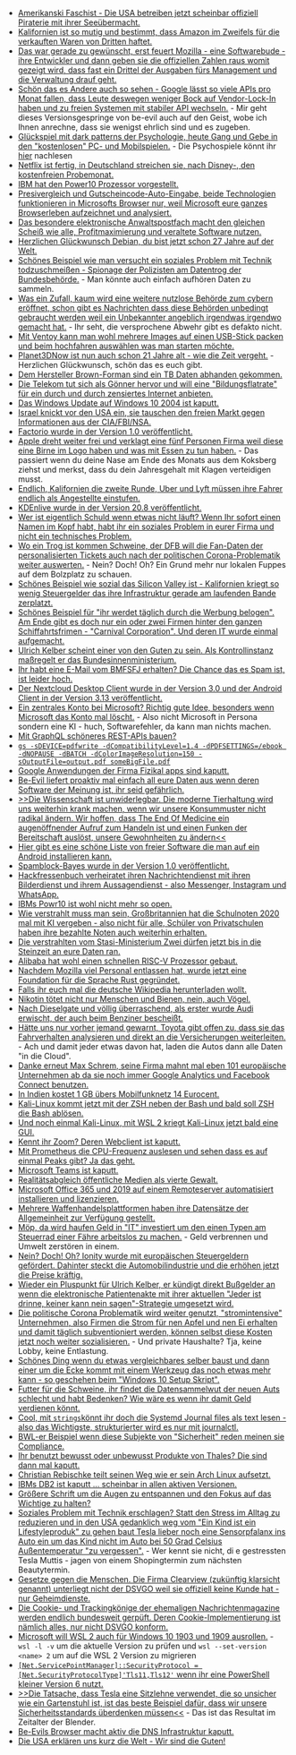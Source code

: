 * [Amerikanski Faschist - Die USA betreiben jetzt scheinbar offiziell Piraterie mit ihrer Seeübermacht.](https://blog.fefe.de/?ts=a1c7f6cf)
* [Kalifornien ist so mutig und bestimmt, dass Amazon im Zweifels für die verkauften Waren von Dritten haftet.](https://blog.fefe.de/?ts=a1c7f302)
* [Das war gerade zu gewünscht, erst feuert Mozilla - eine Softwarebude - ihre Entwickler und dann geben sie die offiziellen Zahlen raus womit gezeigt wird, dass fast ein Drittel der Ausgaben fürs Management und die Verwaltung drauf geht.](https://blog.fefe.de/?ts=a1c7f105)
* [Schön das es Andere auch so sehen - Google lässt so viele APIs pro Monat fallen, dass Leute deswegen weniger Bock auf Vendor-Lock-In haben und zu freien Systemen mit stabiler API wechseln.](https://blog.fefe.de/?ts=a1c6d110) - Mir geht dieses Versionsgespringe von be-evil auch auf den Geist, wobe ich Ihnen anrechne, dass sie wenigst ehrlich sind und es zugeben.
* [Glückspiel mit dark patterns der Psychologie, heute Gang und Gebe in den "kostenlosen" PC- und Mobilspielen.](https://blog.fefe.de/?ts=a1c9859b) - Die Psychospiele könnt ihr [hier](https://www.forbes.com/sites/jamiemadigan/2019/07/06/the-psychology-of-fortnites-battle-pass/) nachlesen
* [Netflix ist fertig, in Deutschland streichen sie, nach Disney-, den kostenfreien Probemonat.](https://www.golem.de/news/streaming-netflix-streicht-kostenlosen-probemonat-in-deutschland-2008-150289.html)
* [IBM hat den Power10 Prozessor vorgestellt.](https://www.planet3dnow.de/cms/57714-ibm-stellt-power10-prozessor-mit-pci-express-5-0-und-ddr5-vor/)
* [Presivergleich und Gutscheincode-Auto-Eingabe, beide Technologien funktionieren in Microsofts Browser nur, weil Microsoft eure ganzes Browserleben aufzeichnet und analysiert.](https://www.bleepingcomputer.com/news/microsoft/new-microsoft-edge-features-will-save-you-money-when-shopping-online/)
* [Das besondere elektronische Anwaltspostfach macht den gleichen Scheiß wie alle, Profitmaximierung und veraltete Software nutzen.](https://tuxproject.de/blog/2020/08/beachtlich-unsicher/)
* [Herzlichen Glückwunsch Debian, du bist jetzt schon 27 Jahre auf der Welt.](https://www.phoronix.com/scan.php?page=news_item&px=Debian-Turns-27)
* [Schönes Beispiel wie man versucht ein soziales Problem mit Technik todzuschmeißen - Spionage der Polizisten am Datentrog der Bundesbehörde.](https://www.golem.de/news/pilotprojekt-hessische-polizei-kontrolliert-beamte-mit-venenscannern-2008-150286.html) - Man könnte auch einfach aufhören Daten zu sammeln.
* [Was ein Zufall, kaum wird eine weitere nutzlose Behörde zum cybern eröffnet, schon gibt es Nachrichten dass diese Behörden unbedingt gebraucht werden weil ein Unbekannter angeblich irgendwas irgendwo gemacht hat.](https://www.golem.de/news/bundeswehr-hackerangriff-auf-fahrdienst-des-bundestages-2008-150285.html) - Ihr seht, die versprochene Abwehr gibt es defakto nicht.
* [Mit Ventoy kann man wohl mehrere Images auf einen USB-Stick packen und beim hochfahren auswählen was man starten möchte.](https://www.ghacks.net/2020/08/16/latest-ventoy-release-introduces-experimental-img-format-support/)
* [Planet3DNow ist nun auch schon 21 Jahre alt - wie die Zeit vergeht.](https://www.planet3dnow.de/cms/57681-21-jahre-planet-3dnow-herzlichen-glueckwunsch-an-die-community/) - Herzlichen Glückwunsch, schön das es euch gibt.
* [Dem Hersteller Brown-Forman sind ein TB Daten abhanden gekommen.](https://www.bleepingcomputer.com/news/security/us-spirits-and-wine-giant-hit-by-cyberattack-1tb-of-data-stolen/)
* [Die Telekom tut sich als Gönner hervor und will eine "Bildungsflatrate" für ein durch und durch zensiertes Internet anbieten.](https://www.golem.de/news/bildung-flatrate-tarif-fuer-schueler-und-lehrer-laptops-geplant-2008-150282.html)
* [Das Windows Update auf Windows 10 2004 ist kaputt.](https://www.golem.de/news/microsoft-windows-10-update-macht-manchen-nutzern-probleme-2008-150294.html)
* [Israel knickt vor den USA ein, sie tauschen den freien Markt gegen Informationen aus der CIA/FBI/NSA.](https://www.golem.de/news/usa-israel-will-offenbar-huawei-und-zte-ausschliessen-2008-150301.html)
* [Factorio wurde in der Version 1.0 veröffentlicht.](https://factorio.com/blog/post/fff-360)
* [Apple dreht weiter frei und verklagt eine fünf Personen Firma weil diese eine Birne im Logo haben und was mit Essen zu tun haben.](https://www.iphoneincanada.ca/news/apple-legal-action-pear-logo/) - Das passiert wenn du deine Nase am Ende des Monats aus dem Koksberg ziehst und merkst, dass du dein Jahresgehalt mit Klagen verteidigen musst.
* [Endlich, Kalifornien die zweite Runde, Uber und Lyft müssen ihre Fahrer endlich als Angestellte einstufen.](https://www.theverge.com/2020/8/10/21362460/uber-lyft-drivers-employees-california-court-ruling)
* [KDEnlive wurde in der Version 20.8 veröffentlicht.](https://www.phoronix.com/scan.php?page=news_item&px=Kdenlive-20.08-Released)
* [Wer ist eigentlich Schuld wenn etwas nicht läuft? Wenn Ihr sofort einen Namen im Kopf habt, habt ihr ein soziales Problem in eurer Firma und nicht ein technisches Problem.](https://utcc.utoronto.ca/~cks/space/blog/sysadmin/BlameAndWorksOnMyLaptop)
* [Wo ein Trog ist kommen Schweine, der DFB will die Fan-Daten der personalisierten Tickets auch nach der politischen Corona-Problematik weiter auswerten.](https://netzpolitik.org/2020/personalisierte-tickets-fussballverband-will-fan-daten-auch-nach-corona-erheben/) - Nein? Doch! Oh? Ein Grund mehr nur lokalen Fuppes auf dem Bolzplatz zu schauen.
* [Schönes Beispiel wie sozial das Silicon Valley ist - Kalifornien kriegt so wenig Steuergelder das ihre Infrastruktur gerade am laufenden Bande zerplatzt.](https://blog.fefe.de/?ts=a1c47411)
* [Schönes Beispiel für "ihr werdet täglich durch die Werbung belogen". Am Ende gibt es doch nur ein oder zwei Firmen hinter den ganzen Schiffahrtsfrimen - "Carnival Corporation". Und deren IT wurde einmal aufgemacht.](https://www.bleepingcomputer.com/news/security/worlds-largest-cruise-line-operator-carnival-hit-by-ransomware/)
* [Ulrich Kelber scheint einer von den Guten zu sein. Als Kontrollinstanz maßregelt er das Bundesinnenministerium.](https://netzpolitik.org/2020/bundesrepublik-vs-bundesrepublik-innenministerium-verklagt-bundesdatenschutzbeauftragten/)
* [Ihr habt eine E-Mail vom BMFSFJ erhalten? Die Chance das es Spam ist, ist leider hoch.](https://www.golem.de/news/spam-webseite-von-bundesministerium-ermoeglichte-phishing-mails-2008-150324.html)
* [Der Nextcloud Desktop Client wurde in der Version 3.0 und der Android Client in der Version 3.13 veröffentlicht.](https://nextcloud.com/blog/production-ready-end-to-end-encryption-and-new-user-interface-arrive-with-nextcloud-desktop-client-3-0/)
* [Ein zentrales Konto bei Microsoft? Richtig gute Idee, besonders wenn Microsoft das Konto mal löscht.](https://www.golem.de/news/microsoft-digitale-amnesie-durch-willkuerliche-kontensperrungen-2008-150217.html) - Also nicht Microsoft in Persona sondern eine KI - huch, Softwarefehler, da kann man nichts machen.
* [Mit GraphQL schöneres REST-APIs bauen?](https://opensource.com/article/20/8/graphql-quarkus)
* [`gs -sDEVICE=pdfwrite -dCompatibilityLevel=1.4 -dPDFSETTINGS=/ebook -dNOPAUSE -dBATCH -dColorImageResolution=150 -sOutputFile=output.pdf someBigFile.pdf`](https://opensource.com/article/20/8/reduce-pdf)
* [Google Anwendungen der Firma Fizikal apps sind kaputt.](https://www.bleepingcomputer.com/news/security/gym-app-management-platform-exposed-info-of-thousands-of-users/)
* [Be-Evil liefert proaktiv mal einfach all eure Daten aus wenn deren Software der Meinung ist, ihr seid gefährlich.](https://www.golem.de/news/blueleaks-google-meldet-nutzerdaten-unaufgefordert-an-behoerden-2008-150328.html)
* [>>Die Wissenschaft ist unwiderlegbar. Die moderne Tierhaltung wird uns weiterhin krank machen, wenn wir unsere Konsummuster nicht radikal ändern. Wir hoffen, dass The End Of Medicine ein augenöffnender Aufruf zum Handeln ist und einen Funken der Bereitschaft auslöst, unsere Gewohnheiten zu ändern<<](https://netzfrauen.org/2020/08/18/vegan-5/)
* [Hier gibt es eine schöne Liste von freier Software die man auf ein Android installieren kann.](https://www.onli-blogging.de/1958/Meine-App-Liste-fuer-Android-F-Droid.html)
* [Spamblock-Bayes wurde in der Version 1.0 veröffentlicht.](https://www.onli-blogging.de/1960/Spamblock-Bayes-1.0-als-reduzierte-modernisierte-Version.html)
* [Hackfressenbuch verheiratet ihren Nachrichtendienst mit ihren Bilderdienst und ihrem Aussagendienst - also Messenger, Instagram und WhatsApp.](https://www.theverge.com/2020/8/14/21369737/facebook-merging-instagram-messenger-chats-update)
* [IBMs Powr10 ist wohl nicht mehr so open.](https://www.phoronix.com/scan.php?page=news_item&px=POWER10-Libre-HW-Slow-Start)
* [Wie verstrahlt muss man sein, Großbritannien hat die Schulnoten 2020 mal mit KI vergeben - also nicht für alle, Schüler von Privatschulen haben ihre bezahlte Noten auch weiterhin erhalten.](https://netzpolitik.org/2020/fuck-the-algorithm-jugendproteste-in-grossbritannien-gegen-maschinelle-notenvergabe-erfolgreich/)
* [Die verstrahlten vom Stasi-Ministerium Zwei dürfen jetzt bis in die Steinzeit an eure Daten ran.](https://blog.fefe.de/?ts=a1c5209c)
* [Alibaba hat wohl einen schnellen RISC-V Prozessor gebaut.](https://www.phoronix.com/scan.php?page=news_item&px=Alibaba-XT910-RISC-V-Speed)
* [Nachdem Mozilla viel Personal entlassen hat, wurde jetzt eine Foundation für die Sprache Rust gegründet.](https://lwn.net/Articles/829031)
* [Falls ihr euch mal die deutsche Wikipedia herunterladen wollt.](https://dumps.wikimedia.org/dewiki/latest/)
* [Nikotin tötet nicht nur Menschen und Bienen, nein, auch Vögel.](https://blog.fefe.de/?ts=a1c22958)
* [Nach Dieselgate und völlig überraschend, als erster wurde Audi erwischt, der auch beim Benziner bescheißt.](https://blog.fefe.de/?ts=a1c21a14)
* [Hätte uns nur vorher jemand gewarnt, Toyota gibt offen zu, dass sie das Fahrverhalten analysieren und direkt an die Versicherungen weiterleiten.](https://www.golem.de/news/toyota-misst-fahrverhalten-das-connected-car-wird-zum-versicherungspraemien-albtraum-2008-150347.html) - Ach und damit jeder etwas davon hat, laden die Autos dann alle Daten "in die Cloud".
* [Danke erneut Max Schrem, seine Firma mahnt mal eben 101 europäische Unternehmen ab da sie noch immer Google Analytics und Facebook Connect benutzen.](https://netzpolitik.org/2020/eugh-urteil-zu-privacy-shield-max-schrems-geht-gegen-101-europaeische-firmen-vor/)
* [In Indien kostet 1 GB übers Mobilfunknetz 14 Eurocent.](https://www.golem.de/news/telekommunikationsanbieter-warum-us-tech-firmen-so-heiss-auf-jio-sind-2008-150129.html)
* [Kali-Linux kommt jetzt mit der ZSH neben der Bash und bald soll ZSH die Bash ablösen.](https://www.bleepingcomputer.com/news/linux/kali-linux-20203-begins-journey-of-replacing-bash-with-zsh/)
* [Und noch einmal Kali-Linux, mit WSL 2 kriegt Kali-Linux jetzt bald eine GUI.](https://www.bleepingcomputer.com/news/security/kali-linux-gets-a-gui-desktop-in-windows-subsystem-for-linux/)
* [Kennt ihr Zoom? Deren Webclient ist kaputt.](https://www.bleepingcomputer.com/news/technology/zoom-web-client-outage-prevents-users-from-joining-meetings/)
* [Mit Prometheus die CPU-Frequenz auslesen und sehen dass es auf einmal Peaks gibt? Ja das geht.](https://utcc.utoronto.ca/~cks/space/blog/linux/PrometheusVsCPUFrequency)
* [Microsoft Teams ist kaputt.](https://www.bleepingcomputer.com/news/microsoft/microsoft-teams-users-cant-join-meetings-hosted-in-north-america/)
* [Realitätsabgleich öffentliche Medien als vierte Gewalt.](https://blog.fefe.de/?ts=a1c3da42)
* [Microsoft Office 365 und 2019 auf einem Remoteserver automatisiert installieren und lizenzieren.](https://www.windowspro.de/sebastian-kerschenlohr/office-365-2019-remote-desktop-session-host-lizenzierung-installation)
* [Mehrere Waffenhandelsplattformen haben ihre Datensätze der Allgemeinheit zur Verfügung gestellt.](https://www.bleepingcomputer.com/news/security/gun-exchange-site-confirms-data-breach-after-database-posted-online/)
* [Möp, da wird haufen Geld in "IT" investiert um den einen Typen am Steuerrad einer Fähre arbeitslos zu machen.](https://www.golem.de/news/vodafone-5g-netz-soll-autonome-faehren-auf-kieler-foerde-ermoeglichen-2008-150367.html) - Geld verbrennen und Umwelt zerstören in einem.
* [Nein? Doch! Oh? Ionity wurde mit europäischen Steuergeldern gefördert. Dahinter steckt die Automobilindustrie und die erhöhen jetzt die Preise kräftig.](https://www.golem.de/news/gleichstrom-schnelllader-maingau-erhoeht-preise-fuer-ionity-deutlich-2008-150369.html)
* [Wieder ein Pluspunkt für Ulrich Kelber, er kündigt direkt Bußgelder an wenn die elektronische Patientenakte mit ihrer aktuellen "Jeder ist drinne, keiner kann nein sagen"-Strategie umgesetzt wird.](https://netzpolitik.org/2020/elektronische-patientenakte-datenschuetzerinnen-halten-patientendaten-schutz-gesetz-fuer-rechtswidrig/)
* [Die politische Corona Problematik wird weiter genutzt, "stromintensive" Unternehmen, also Firmen die Strom für nen Apfel und nen Ei erhalten und damit täglich subventioniert werden, können selbst diese Kosten jetzt noch weiter sozialisieren.](https://www.et-news.de/2020/bundesregierung-will-bei-netzentgelten-mehrbelastungen-stromintensiver-unternehmen-in-der-covid-19-pandemie-verhindern/) - Und private Haushalte? Tja, keine Lobby, keine Entlastung.
* [Schönes Ding wenn du etwas vergleichbares selber baust und dann einer um die Ecke kommt mit einem Werkzeug das noch etwas mehr kann - so geschehen beim "Windows 10 Setup Skript".](https://www.ghacks.net/2020/08/19/run-windows-10-setup-script-after-installation-to-customize-the-os/)
* [Futter für die Schweine, ihr findet die Datensammelwut der neuen Auts schlecht und habt Bedenken? Wie wäre es wenn ihr damit Geld verdienen könnt.](https://www.golem.de/news/maud-mit-den-eigenen-autodaten-geld-verdienen-2008-150056.html)
* [Cool, mit `strings`könnt ihr doch die Systemd Journal files als text lesen - also das Wichtigste, strukturierter wird es nur mit journalctl.](https://opensource.com/article/20/8/journals-systemd)
* [BWL-er Beispiel wenn diese Subjekte von "Sicherheit" reden meinen sie Compliance.](https://n-komm.de/microsoft-azure-datenschutz/)
* [Ihr benutzt bewusst oder unbewusst Produkte von Thales? Die sind dann mal kaputt.](https://www.bleepingcomputer.com/news/security/researchers-detail-bug-in-wireless-devices-impacting-critical-sectors/)
* [Christian Rebischke teilt seinen Weg wie er sein Arch Linux aufsetzt.](https://shibumi.dev/posts/how-i-install-arch-linux/)
* [IBMs DB2 ist kaputt ... scheinbar in allen aktiven Versionen.](https://www.bleepingcomputer.com/news/security/memory-leak-in-ibm-db2-gives-access-to-sensitive-data-causes-dos/)
* [Größere Schrift um die Augen zu entspannen und den Fokus auf das Wichtige zu halten?](https://ma.ttias.be/big-fonts/)
* [Soziales Problem mit Technik erschlagen? Statt den Stress im Alltag zu reduzieren und in den USA gedanklich weg vom "Ein Kind ist ein Lifestyleproduk" zu gehen baut Tesla lieber noch eine Sensorpfalanx ins Auto ein um das Kind nicht im Auto bei 50 Grad Celsius Außentemperatur "zu vergessen".](https://www.golem.de/news/gegen-die-vergesslichkeit-tesla-will-per-sensor-kinder-im-auto-erkennen-2008-150397.html) - Wer kennt sie nicht, di e gestressten Tesla Muttis - jagen von einem Shopingtermin zum nächsten Beautytermin.
* [Gesetze gegen die Menschen. Die Firma Clearview (zukünftig klarsicht genannt) unterliegt nicht der DSVGO weil sie offiziell keine Kunde hat - nur Geheimdienste.](https://netzpolitik.org/2020/gesichtserkennung-clearview-ai-verweigert-zusammenarbeit-mit-deutscher-datenschutzaufsicht/)
* [Die Cookie- und Trackingkönige der ehemaligen Nachrichtenmagazine werden endlich bundesweit gerpüft. Deren Cookie-Implementierung ist nämlich alles, nur nicht DSVGO konform.](https://netzpolitik.org/2020/verstoesse-gegen-dsgvo-datenschutzbehoerden-ueberpruefen-cookie-tracking-durch-zeitungsverlage/)
* [Microsoft will WSL 2 auch für Windows 10 1903 und 1909 ausrollen.](https://www.bleepingcomputer.com/news/microsoft/wsl2-now-rolling-out-to-devices-running-windows-10-1903-and-1909/) - `wsl -l -v` um die aktuelle Version zu prüfen und `wsl --set-version <name> 2` um auf die WSL 2 Version zu migrieren
* [`[Net.ServicePointManager]::SecurityProtocol = [Net.SecurityProtocolType]'Tls11,Tls12'` wenn ihr eine PowerShell kleiner Version 6 nutzt.](https://www.windowspro.de/tipp/invoke-webrequest-es-konnte-kein-geschuetzter-ssltls-kanal-erstellt-werden)
* [>>Die Tatsache, dass Tesla eine Sitzlehne verwendet, die so unsicher wie ein Gartenstuhl ist, ist das beste Beispiel dafür, dass wir unsere Sicherheitsstandards überdenken müssen<<](https://www.golem.de/news/unsicher-wie-ein-gartenstuhl-tesla-sitz-bei-unfall-nach-hinten-weggeknickt-2008-150404.html) - Das ist das Resultat im Zeitalter der Blender.
* [Be-Evils Browser macht aktiv die DNS Infrastruktur kaputt.](https://blog.fefe.de/?ts=a1c10954)
* [Die USA erklären uns kurz die Welt - Wir sind die Guten!](https://blog.fefe.de/?ts=a1c171de)
